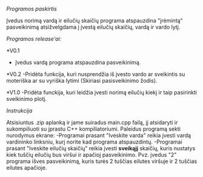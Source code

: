*Programos paskirtis*

Įvedus norimą vardą ir eilučių skaičių programa atspauzdina "įrėmintą" pasveikinimą atsižvelgdama į įvestą eilučių skaičių, vardą ir vardo lytį.

*Programos release'ai:*

*V0.1 
- Įvedus vardą programa atspauzdina pasveikinimą.

*V0.2
-Pridėta funkcija, kuri nusprendžia iš įvesto vardo ar sveikintis su moteriška ar su vyriška lytimi (Skiriasi pasisveikinimo žodis).

*V1.0
-Pridėta funckija, kuri leidžia įvesti norimą eilučių kiekį ir taip pasirinkti sveikinimo plotį.

*Instrukcija*

Atsisiuntus .zip aplanką ir jame suiradus main.cpp failą, jį atsidaryti ir sukompiliuoti su įprastu C++ kompiliatoriumi. Paleidus programą sekti nurodymus ekrane:
-Programai prasant "Iveskite varda" reikia įvesti vardą vardininko linksniu, kurį norite kad programa atspauzdintų.
-Programai prasant "Iveskite eilučių skaičių" reikia įvesti **sveikąjį** skaičių, kuris nustatys kiek tuščių eilučių bus viršui ir apačioj pasveikinimo. Pvz. įvedus "2" programa išves pasveikinimą, kuris turės 2 tuščias eilutes viršuje ir 2 tuščias eilutes apačioje.
